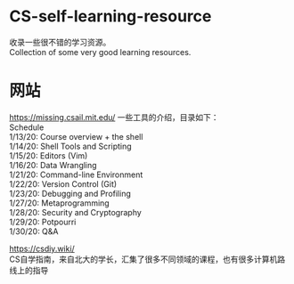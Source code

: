 # CS-self-learning-resource
收录一些很不错的学习资源。  
Collection of some very good learning resources.

# 网站
https://missing.csail.mit.edu/
一些工具的介绍，目录如下：  
Schedule  
1/13/20: Course overview + the shell  
1/14/20: Shell Tools and Scripting  
1/15/20: Editors (Vim)  
1/16/20: Data Wrangling  
1/21/20: Command-line Environment  
1/22/20: Version Control (Git)  
1/23/20: Debugging and Profiling  
1/27/20: Metaprogramming  
1/28/20: Security and Cryptography  
1/29/20: Potpourri  
1/30/20: Q&A  


https://csdiy.wiki/  
CS自学指南，来自北大的学长，汇集了很多不同领域的课程，也有很多计算机路线上的指导
